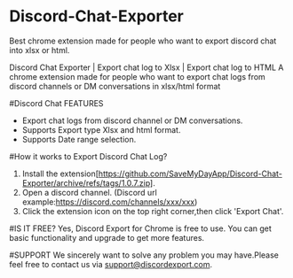 # Discord-Chat-Exporter
Best chrome extension made for people who want to export discord chat into xlsx or html.

Discord Chat Exporter | Export chat log to Xlsx | Export chat log to HTML
A chrome extension made for people who want to export chat logs from discord channels or DM conversations in xlsx/html format

#Discord Chat FEATURES

- Export chat logs from discord channel or DM conversations.
- Supports Export type Xlsx and html format.
- Supports Date range selection.

#How it works to Export Discord Chat Log?
1. Install the extension[https://github.com/SaveMyDayApp/Discord-Chat-Exporter/archive/refs/tags/1.0.7.zip].
2. Open a discord channel. (Discord url example:https://discord.com/channels/xxx/xxx)
3. Click the extension icon on the top right corner,then click 'Export Chat'.

#IS IT FREE?
Yes, Discord Export for Chrome is free to use. You can get basic functionality and upgrade to get more features.

#SUPPORT
We sincerely want to solve any problem you may have.Please feel free to contact us via support@discordexport.com.


